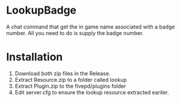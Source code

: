 # LookupBadge
A chat command that get the in game name associated with a badge number. All you need to do is supply the badge number.

# Installation
1. Download both zip files in the Release.
2. Extract Resource.zip to a folder called lookup
3. Extract Plugin.zip to the fivepd/plugins folder
4. Edit server.cfg to ensure the lookup resource extracted eariler.
